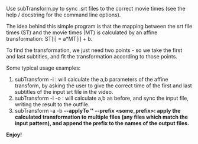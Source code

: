 Use subTransform.py to sync .srt files to the correct movie times
(see the help / docstring for the command line options).

The idea behind this simple program is that the mapping between the 
srt file times (ST) and the movie times (MT) is calculated by an affine transformation:
ST[i] = a*MT[i]  + b.

To find  the transformation, we just need two points - so we take the first and last
subtitles, and fit the transformation according to those points.

Some typical usage examples:
1. subTransform -i <filename>: will calculate the a,b parameters of the affine transform, by asking the user
to give the correct time of the first and last subtitles of the input srt file in the video.
2. subTransform -i <filename> -o <synced srt file>: will calculate a,b as before, and sync the input file, writing
the result to the outfile.
3. subTransform -a <a as float> -b <b as float> --applyTo '<some pattern>' --prefix <some_prefix>: apply the calculated
transformation to multiple files (any files which match the input pattern), and append the prefix to the names
of the output files.



Enjoy!

